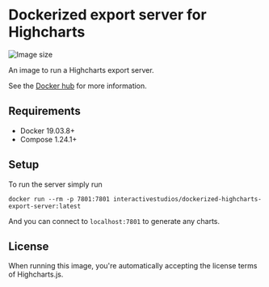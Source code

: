 # Dockerized export server for Highcharts

![Image size](https://img.shields.io/docker/image-size/interactivestudios/dockerized-highcharts-export-server)

An image to run a Highcharts export server.

See the [Docker hub](https://hub.docker.com/r/interactivestudios/dockerized-highcharts-export-server) for more information.


## Requirements

 * Docker 19.03.8+
 * Compose 1.24.1+

 ## Setup

To run the server simply run
```console
docker run --rm -p 7801:7801 interactivestudios/dockerized-highcharts-export-server:latest
```

And you can connect to `localhost:7801` to generate any charts.

## License
When running this image, you're automatically accepting the license terms of Highcharts.js.
